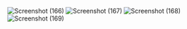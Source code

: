 

![Screenshot (166)](https://user-images.githubusercontent.com/72265716/200108083-3af8804b-117d-4a94-8463-11a791ea47ac.png)
![Screenshot (167)](https://user-images.githubusercontent.com/72265716/200108085-fc026945-d2cb-49e9-9b07-2505539b594e.png)
![Screenshot (168)](https://user-images.githubusercontent.com/72265716/200108087-ef70cfea-97cd-48af-af06-762e08cacf18.png)
![Screenshot (169)](https://user-images.githubusercontent.com/72265716/200108088-ae3d0f0d-28d7-405a-92c6-cfa45d259e8f.png)
